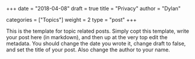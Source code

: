+++
date = "2018-04-08"
draft = true
title = "Privacy"
author = "Dylan"

categories = ["Topics"]
weight = 2
type = "post"
+++

This is the template for topic related posts. Simply copt this template,
write your post here (in markdown), and then up at the very top edit the metadata.
You should change the date you wrote it, change draft to false, and set the title of your post. Also change the author to your name.